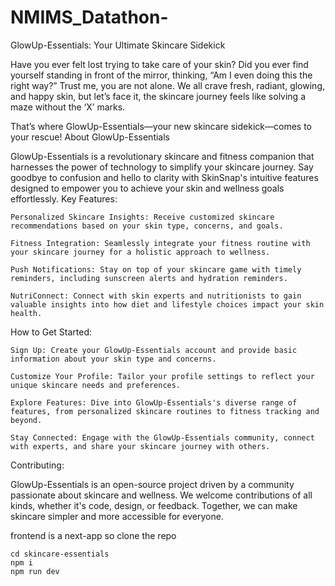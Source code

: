 # NMIMS_Datathon-
GlowUp-Essentials: Your Ultimate Skincare Sidekick

Have you ever felt lost trying to take care of your skin? Did you ever find yourself standing in front of the mirror, thinking, “Am I even doing this the right way?” Trust me, you are not alone. We all crave fresh, radiant, glowing, and happy skin, but let’s face it, the skincare journey feels like solving a maze without the ‘X’ marks.

That’s where GlowUp-Essentials—your new skincare sidekick—comes to your rescue!
About GlowUp-Essentials

GlowUp-Essentials is a revolutionary skincare and fitness companion that harnesses the power of technology to simplify your skincare journey. Say goodbye to confusion and hello to clarity with SkinSnap's intuitive features designed to empower you to achieve your skin and wellness goals effortlessly.
Key Features:

    Personalized Skincare Insights: Receive customized skincare recommendations based on your skin type, concerns, and goals.

    Fitness Integration: Seamlessly integrate your fitness routine with your skincare journey for a holistic approach to wellness.

    Push Notifications: Stay on top of your skincare game with timely reminders, including sunscreen alerts and hydration reminders.

    NutriConnect: Connect with skin experts and nutritionists to gain valuable insights into how diet and lifestyle choices impact your skin health.

How to Get Started:

    Sign Up: Create your GlowUp-Essentials account and provide basic information about your skin type and concerns.

    Customize Your Profile: Tailor your profile settings to reflect your unique skincare needs and preferences.

    Explore Features: Dive into GlowUp-Essentials's diverse range of features, from personalized skincare routines to fitness tracking and beyond.

    Stay Connected: Engage with the GlowUp-Essentials community, connect with experts, and share your skincare journey with others.

Contributing:

GlowUp-Essentials is an open-source project driven by a community passionate about skincare and wellness. We welcome contributions of all kinds, whether it's code, design, or feedback. Together, we can make skincare simpler and more accessible for everyone.


frontend is a next-app 
so clone the repo 
```
cd skincare-essentials
npm i
npm run dev 
